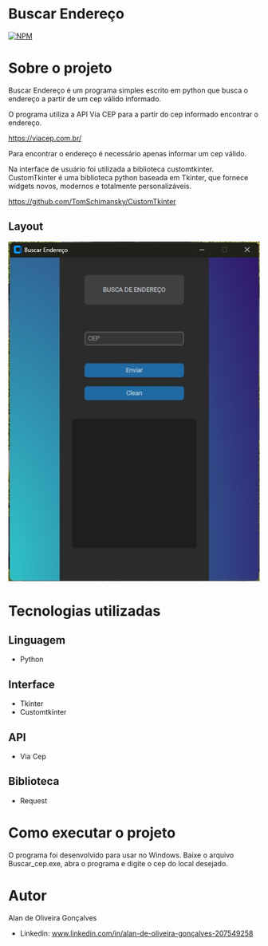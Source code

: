 # Buscar Endereço
 
[![NPM](https://img.shields.io/npm/l/react)](https://github.com/Alan-oliveir/Buscar_END/blob/main/LICENSE)

# Sobre o projeto

Buscar Endereço é um programa simples escrito em python que busca o endereço a partir de um cep válido informado.

O programa utiliza a API Via CEP para a partir do cep informado encontrar o endereço.

https://viacep.com.br/

Para encontrar o endereço é necessário apenas informar um cep válido.    

Na interface de usuário foi utilizada a biblioteca customtkinter. CustomTkinter é uma biblioteca python baseada em Tkinter, que fornece widgets novos, modernos e totalmente personalizáveis.

https://github.com/TomSchimansky/CustomTkinter

## Layout 
![Windows](https://github.com/Alan-oliveir/Buscar_END/blob/main/test_images/Buscar_end_screenshot.jpg) 

# Tecnologias utilizadas
## Linguagem
- Python

## Interface
- Tkinter
- Customtkinter

## API
- Via Cep

## Biblioteca
- Request

# Como executar o projeto

O programa foi desenvolvido para usar no Windows. Baixe o arquivo Buscar_cep.exe, abra o programa e digite o cep do local desejado.

# Autor

Alan de Oliveira Gonçalves

- Linkedin: www.linkedin.com/in/alan-de-oliveira-gonçalves-207549258
